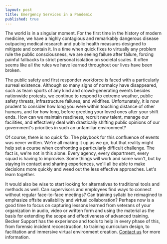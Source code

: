 ```yaml
---
layout: post
title: Emergency Services in a Pandemic
published: true
---
```


The world is in a singular moment. For the first time in the history of modern medicine, we have a highly contagious and remarkably dangerous disease outpacing medical research and public health measures designed to mitigate and contain it. In a time when quick fixes to virtually any problem rule the public consciousness, we are seeing failure after failure, forcing painful fallbacks to strict personal isolation on societal scales. It often seems like all the rules we have learned throughout our lives have been broken.

The public safety and first responder workforce is faced with a particularly surreal existence. Although so many signs of normalcy have disappeared, such as team sports of any kind and crowd-generating events besides nationwide protests, we continue to respond to extreme weather, public safety threats, infrastructure failures, and wildfires. Unfortunately, it is now prudent to consider how long you were within touching distance of other humans, and for how long, before greeting your loved ones after your shift ends. How can we maintain readiness, recruit new talent, manage our facilities, and effectively deal with drastically shifting public opinions of our government's priorities in such an unfamiliar environment?

Of course, there is no quick fix. The playbook for this confluence of events was never written. We're all making it up as we go, but that reality might help set a course when confronting a particularly difficult challenge. The fact is, we're not in this alone. Every agency, every department, every squad is having to improvise. Some things will work and some won't, but by staying in contact and sharing experiences, we'll all be able to make decisions more quickly and weed out the less effective approaches. Let's learn together.

It would also be wise to start looking for alternatives to traditional tools and methods as well. Can supervisors and employees find ways to connect without regular face-to-face meetings? Can training syllabi be reimagined to emphasize offsite availability and virtual collaboration? Perhaps now is a good time to focus on capturing lessons learned from veterans of your organization in audio, video or written form and using the material as the basis for extending the scope and effectiveness of advanced training. Becker Support has the experience and tools to help in every phase of this, from forensic incident reconstruction, to training curriculum design, to facilitation and immersive virtual environment creation. [Contact us](https://www.beckersupport.net/contact) for more information.
